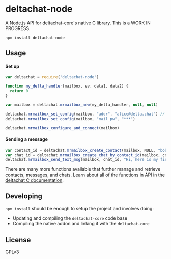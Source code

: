 # deltachat-node

A Node.js API for deltachat-core's native C library. This is a WORK IN
PROGRESS.

```
npm install deltachat-node
```

## Usage

#### Set up
```js
var deltachat = require('deltachat-node')

function my_delta_handler(mailbox, ev, data1, data2) {
  return 0
}

var mailbox = deltachat.mrmailbox_new(my_delta_handler, null, null)

deltachat.mrmailbox_set_config(mailbox, "addr", "alice@delta.chat") // use some real test credentials here
deltachat.mrmailbox_set_config(mailbox, "mail_pw", "***") 

deltachat.mrmailbox_configure_and_connect(mailbox)
```

#### Sending a message

```js
var contact_id = deltachat.mrmailbox_create_contact(mailbox, NULL, "bob@delta.chat") // use a real testing address here
var chat_id = deltachat.mrmailbox_create_chat_by_contact_id(mailbox, contact_id)
deltachat.mrmailbox_send_text_msg(mailbox, chat_id, "Hi, here is my first message!");
```

There are many more functions available that further manage and retrieve contacts, messages, and chats. Learn about all of the functions in API in the [deltachat C documentation](https://deltachat.github.io/deltachat-core/html/).

## Developing

`npm install` should be enough to setup the project and involves doing:

* Updating and compiling the `deltachat-core` code base
* Compiling the native addon and linking it with the `deltachat-core`

## License
GPLv3

